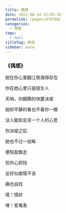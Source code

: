 ```yaml
---
title: 偶感
date: 2021-06-14 21:03:35
permalink: /pages/d7d760/
categories: 
  - 随笔
tags: 
  - null
titleTag: 原创
sidebar: auto
---
```


### 《偶感》

她在你心里翻江倒海得存在

你在她心里只是陌生人

天呐，你翻腾的快要决堤

她却平静的看也不看你一眼

没人能知会另一个人的心思

你决堤之后

她也不过一驻眸

便轻盈飘走

任你心抓挠

总好似痴情不该

痛也自找

噫！情妙

嗐！爱难表